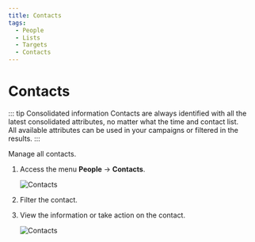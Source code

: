 ```yaml
---
title: Contacts
tags:
  - People
  - Lists
  - Targets
  - Contacts
---
```


# Contacts

::: tip Consolidated information
Contacts are always identified with all the latest consolidated attributes, no matter what the time and contact list.<br>
All available attributes can be used in your campaigns or filtered in the results.
:::

Manage all contacts.

1. Access the menu **People** -> **Contacts**.

   ![Contacts](https://cdn.phishx.io/phishx-docs/images/phishx_lists_contacts_01.webp)

2. Filter the contact.

3. View the information or take action on the contact.

   ![Contacts](https://cdn.phishx.io/phishx-docs/images/phishx_lists_contacts_02.webp)
